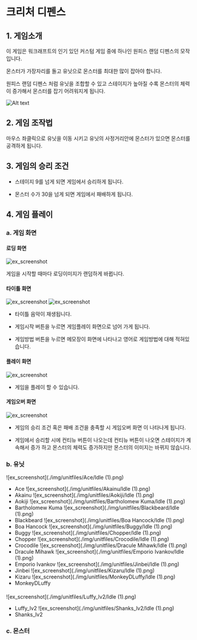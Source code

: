 # 크리처 디펜스 

## 1. 게임소개

이 게임은 워크래프트의 인기 있던 커스텀 게임 중에 하나인 원피스 랜덤 디펜스의 모작입니다.

몬스터가 가장자리를 돌고 유닛으로 몬스터를 최대한 많이 잡아야 합니다.

원피스 랜덤 디펜스 처럼 유닛을 조합할 수 있고 스테이지가 높아질 수록 몬스터의 체력이 증가해서 몬스터를 잡기 어려워지게 됩니다.

![Alt text](https://media.discordapp.net/attachments/374730378738532352/719922277067784293/Warcraft_III_2020-06-09_11_31_23.png?width=814&height=458)

## 2. 게임 조작법

마우스 좌클릭으로 유닛을 이동 시키고 유닛의 사정거리안에 몬스터가 있으면 몬스터를 공격하게 됩니다.

## 3. 게임의 승리 조건

- 스테이지 9를 넘게 되면 게임에서 승리하게 됩니다.

- 몬스터 수가 30을 넘게 되면 게임에서 패배하게 됩니다.

## 4. 게임 플레이

### a. 게임 화면

#### 로딩 화면
![ex_screenshot](./img/loading.png)

  게임을 시작할 때마다 로딩이미지가 랜덤하게 바뀝니다.

#### 타이틀 화면
![ex_screenshot](./img/title.png)
![ex_screenshot](./img/manual.png)

  - 타이틀 음악이 재생됩니다.
  
  - 게임시작 버튼을 누르면 게임플레이 화면으로 넘어 가게 됩니다.
  
  - 게임방법 버튼을 누르면 메모장이 화면에 나타나고 영어로 게임방법에 대해 적혀있습니다.

#### 플레이 화면
![ex_screenshot](./img/gameplay.png)

  - 게임을 플레이 할 수 있습니다.

#### 게임오버 화면
![ex_screenshot](./img/gameover.png)

  - 게임의 승리 조건 혹은 패배 조건을 충족할 시 게임오버 화면 이 나타나게 됩니다.
  
  - 게임에서 승리할 시에 컨티뉴 버튼이 나오는데 컨티뉴 버튼이 나오면 스테이지가 계속해서 증가 하고 몬스터의 체력도 증가하지만 몬스터의 이미지는 바뀌지 않습니다.

### b. 유닛
 ![ex_screenshot](./img/unitfiles/Ace/Idle (1).png)
  - Ace 
 ![ex_screenshot](./img/unitfiles/Akainu/Idle (1).png)
  - Akainu
 ![ex_screenshot](./img/unitfiles/Aokiji/Idle (1).png)
  - Aokiji 
 ![ex_screenshot](./img/unitfiles/Bartholomew Kuma/Idle (1).png)
  - Bartholomew Kuma
 ![ex_screenshot](./img/unitfiles/Blackbeard/Idle (1).png)
  - Blackbeard 
 ![ex_screenshot](./img/unitfiles/Boa Hancock/Idle (1).png)
  - Boa Hancock 
 ![ex_screenshot](./img/unitfiles/Buggy/Idle (1).png)
  - Buggy
 ![ex_screenshot](./img/unitfiles/Chopper/Idle (1).png)
  - Chopper
 ![ex_screenshot](./img/unitfiles/Crocodile/Idle (1).png)
  - Crocodile 
 ![ex_screenshot](./img/unitfiles/Dracule Mihawk/Idle (1).png)
  - Dracule Mihawk
 ![ex_screenshot](./img/unitfiles/Emporio Ivankov/Idle (1).png)
  - Emporio Ivankov 
 ![ex_screenshot](./img/unitfiles/Jinbei/Idle (1).png)
  - Jinbei
 ![ex_screenshot](./img/unitfiles/Kizaru/Idle (1).png)
  - Kizaru
 ![ex_screenshot](./img/unitfiles/MonkeyDLuffy/Idle (1).png)
  - MonkeyDLuffy
  
#### 
 ![ex_screenshot](./img/unitfiles/Luffy_lv2/Idle (1).png)
  - Luffy_lv2
 ![ex_screenshot](./img/unitfiles/Shanks_lv2/Idle (1).png)
  - Shanks_lv2

### c. 몬스터
